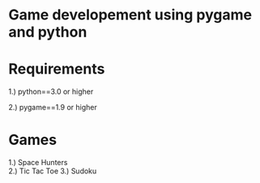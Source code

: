 # Game developement using pygame and python

# Requirements

1.) python==3.0 or higher

2.) pygame==1.9 or higher

# Games

1.) Space Hunters   
2.) Tic Tac Toe 
3.) Sudoku
